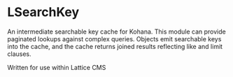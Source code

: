 LSearchKey
==========

An intermediate searchable key cache for Kohana. This module can provide paginated lookups against complex queries.  Objects emit searchable keys into the cache, and the cache returns joined results reflecting like and limit clauses.

Written for use within Lattice CMS


